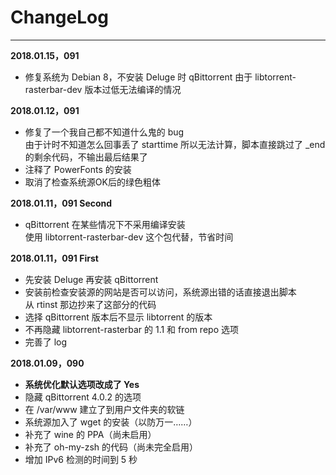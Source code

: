 # ChangeLog  
-------------------

**2018.01.15，091**  
- 修复系统为 Debian 8，不安装 Deluge 时 qBittorrent 由于 libtorrent-rasterbar-dev 版本过低无法编译的情况  

**2018.01.12，091**  
- 修复了一个我自己都不知道什么鬼的 bug  
由于计时不知道怎么回事丢了 starttime 所以无法计算，脚本直接跳过了 _end 的剩余代码，不输出最后结果了  
- 注释了 PowerFonts 的安装  
- 取消了检查系统源OK后的绿色粗体  

**2018.01.11，091 Second**  
- qBittorrent 在某些情况下不采用编译安装  
使用 libtorrent-rasterbar-dev 这个包代替，节省时间  

**2018.01.11，091 First**  
- 先安装 Deluge 再安装 qBittorrent  
- 安装前检查安装源的网站是否可以访问，系统源出错的话直接退出脚本  
从 rtinst 那边抄来了这部分的代码
- 选择 qBittorrent 版本后不显示 libtorrent 的版本  
- 不再隐藏 libtorrent-rasterbar 的 1.1 和 from repo 选项  
- 完善了 log  

**2018.01.09，090**
- **系统优化默认选项改成了 Yes**  
- 隐藏 qBittorrent 4.0.2 的选项  
- 在 /var/www 建立了到用户文件夹的软链
- 系统源加入了 wget 的安装（以防万一……）  
- 补充了 wine 的 PPA（尚未启用）  
- 补充了 oh-my-zsh 的代码（尚未完全启用）  
- 增加 IPv6 检测的时间到 5 秒  









